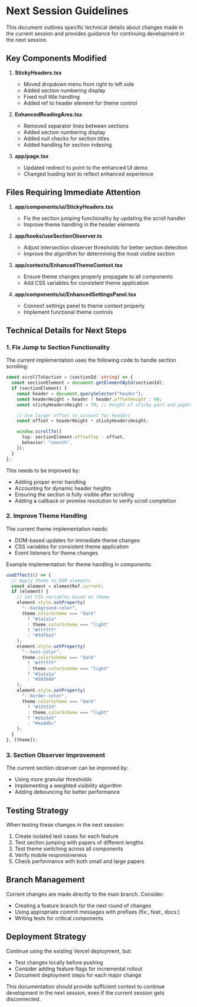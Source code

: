 # Next Session Guidelines

This document outlines specific technical details about changes made in the current session and provides guidance for continuing development in the next session.

## Key Components Modified

1. **StickyHeaders.tsx**

   - Moved dropdown menu from right to left side
   - Added section numbering display
   - Fixed null title handling
   - Added ref to header element for theme control

2. **EnhancedReadingArea.tsx**

   - Removed separator lines between sections
   - Added section numbering display
   - Added null checks for section titles
   - Added handling for section indexing

3. **app/page.tsx**
   - Updated redirect to point to the enhanced UI demo
   - Changed loading text to reflect enhanced experience

## Files Requiring Immediate Attention

1. **app/components/ui/StickyHeaders.tsx**

   - Fix the section jumping functionality by updating the scroll handler
   - Improve theme handling in the header elements

2. **app/hooks/useSectionObserver.ts**

   - Adjust intersection observer thresholds for better section detection
   - Improve the algorithm for determining the most visible section

3. **app/contexts/EnhancedThemeContext.tsx**

   - Ensure theme changes properly propagate to all components
   - Add CSS variables for consistent theme application

4. **app/components/ui/EnhancedSettingsPanel.tsx**
   - Connect settings panel to theme context properly
   - Implement functional theme controls

## Technical Details for Next Steps

### 1. Fix Jump to Section Functionality

The current implementation uses the following code to handle section scrolling:

```typescript
const scrollToSection = (sectionId: string) => {
  const sectionElement = document.getElementById(sectionId);
  if (sectionElement) {
    const header = document.querySelector("header");
    const headerHeight = header ? header.offsetHeight : 60;
    const stickyHeadersHeight = 70; // Height of sticky part and paper headers

    // Use larger offset to account for headers
    const offset = headerHeight + stickyHeadersHeight;

    window.scrollTo({
      top: sectionElement.offsetTop - offset,
      behavior: "smooth",
    });
  }
};
```

This needs to be improved by:

- Adding proper error handling
- Accounting for dynamic header heights
- Ensuring the section is fully visible after scrolling
- Adding a callback or promise resolution to verify scroll completion

### 2. Improve Theme Handling

The current theme implementation needs:

- DOM-based updates for immediate theme changes
- CSS variables for consistent theme application
- Event listeners for theme changes

Example implementation for theme handling in components:

```typescript
useEffect(() => {
  // Apply theme to DOM elements
  const element = elementRef.current;
  if (element) {
    // Set CSS variables based on theme
    element.style.setProperty(
      "--background-color",
      theme.colorScheme === "dark"
        ? "#1a1a1a"
        : theme.colorScheme === "light"
        ? "#ffffff"
        : "#fdf6e3"
    );
    element.style.setProperty(
      "--text-color",
      theme.colorScheme === "dark"
        ? "#ffffff"
        : theme.colorScheme === "light"
        ? "#1a1a1a"
        : "#593600"
    );
    element.style.setProperty(
      "--border-color",
      theme.colorScheme === "dark"
        ? "#333333"
        : theme.colorScheme === "light"
        ? "#e5e5e5"
        : "#eaddbc"
    );
  }
}, [theme]);
```

### 3. Section Observer Improvement

The current section observer can be improved by:

- Using more granular thresholds
- Implementing a weighted visibility algorithm
- Adding debouncing for better performance

## Testing Strategy

When testing these changes in the next session:

1. Create isolated test cases for each feature
2. Test section jumping with papers of different lengths
3. Test theme switching across all components
4. Verify mobile responsiveness
5. Check performance with both small and large papers

## Branch Management

Current changes are made directly to the main branch. Consider:

- Creating a feature branch for the next round of changes
- Using appropriate commit messages with prefixes (fix:, feat:, docs:)
- Writing tests for critical components

## Deployment Strategy

Continue using the existing Vercel deployment, but:

- Test changes locally before pushing
- Consider adding feature flags for incremental rollout
- Document deployment steps for each major change

This documentation should provide sufficient context to continue development in the next session, even if the current session gets disconnected.
